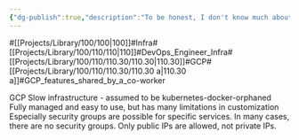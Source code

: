 ```yaml
---
{"dg-publish":true,"description":"To be honest, I don't know much about GCP. I've never even seen the console, so I'm writing down what I've heard from others about Google Cloud Platform.","permalink":"/projects/library/100/110/110-30/110-30-a/","dgPassFrontmatter":true,"noteIcon":"0","created":"2024-06-19T23:55:47.637+09:00","updated":"2024-06-19T23:54:18.345+09:00"}
---
```



#[[Projects/Library/100/100\|100]]#Infra#[[Projects/Library/100/110/110\|110]]#DevOps_Engineer_Infra#[[Projects/Library/100/110/110.30/110.30\|110.30]]#GCP#[[Projects/Library/100/110/110.30/110.30 a\|110.30 a]]#GCP_features_shared_by_a_co-worker

GCP
Slow infrastructure - assumed to be kubernetes-docker-orphaned
Fully managed and easy to use, but has many limitations in customization
Especially security groups are possible for specific services. In many cases, there are no security groups.
Only public IPs are allowed, not private IPs.
